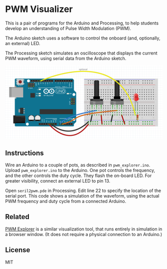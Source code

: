 # PWM Visualizer

This is a pair of programs for the Arduino and Processing, to help students
develop an understanding of Pulse Width Modulation (PWM).

The Arduino sketch uses a software to control the onboard (and, optionally, an
external) LED.

The Processing sketch simulates an oscilloscope that displays the current PWM
waveform, using serial data from the Arduino sketch.

![breadboard](docs/breadboard.png)

## Instructions

Wire an Arduino to a couple of pots, as described in `pwm_explorer.ino`. Upload
`pwm_explorer.ino` to the Arduino. One pot controls the frequency, and the other
controls the duty cycle. They flash the on-board LED. For greater visibility,
connect an external LED to pin 13.

Open `seril2pwm.pde` in Processing. Edit line 22 to specify the location of the
serial port. This code shows a simulation of the waveform, using the actual PWM
frequency and duty cycle from a connected Arduino.

## Related

[PWM Explorer](https://osteele.github.io/pwm-explorer/) is a similar
visualization tool, that runs entirely in simulation in a browser window. (It
does not require a physical connection to an Arduino.)

## License

MIT
